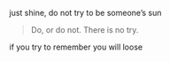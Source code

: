 just shine, do not try to be someone’s sun

> Do, or do not. There is no try.

if you try to remember you will loose